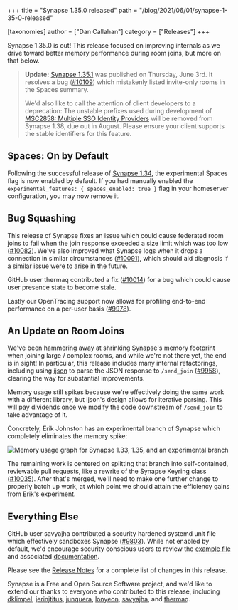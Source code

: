 +++
title = "Synapse 1.35.0 released"
path = "/blog/2021/06/01/synapse-1-35-0-released"

[taxonomies]
author = ["Dan Callahan"]
category = ["Releases"]
+++

Synapse 1.35.0 is out! This release focused on improving internals as we drive toward better memory performance during room joins, but more on that below.

> __Update:__ [Synapse 1.35.1](https://github.com/matrix-org/synapse/releases/tag/v1.35.1) was published on Thursday, June 3rd. It resolves a bug ([#10109](https://github.com/matrix-org/synapse/issues/10109)) which mistakenly listed invite-only rooms in the Spaces summary.
>
> We'd also like to call the attention of client developers to a deprecation: The unstable prefixes used during development of [MSC2858: Multiple SSO Identity Providers](https://github.com/matrix-org/matrix-doc/blob/master/proposals/2858-Multiple-SSO-Identity-Providers.md#unstable-prefix) will be removed from Synapse 1.38, due out in August. Please ensure your client supports the stable identifiers for this feature.

## Spaces: On by Default

Following the successful release of [Synapse 1.34](/blog/2021/05/17/synapse-1-34-0-released), the experimental Spaces flag is now enabled by default. If you had manually enabled the `experimental_features: { spaces_enabled: true }` flag in your homeserver configuration, you may now remove it.

## Bug Squashing

This release of Synapse fixes an issue which could cause federated room joins to fail when the join response exceeded a size limit which was too low ([#10082](https://github.com/matrix-org/synapse/pull/10082)). We've also improved what Synapse logs when it drops a connection in similar circumstances ([#10091](https://github.com/matrix-org/synapse/pull/10091)), which should aid diagnosis if a similar issue were to arise in the future.

GitHub user thermaq contributed a fix ([#10014](https://github.com/matrix-org/synapse/pull/10014)) for a bug  which could cause user presence state to become stale.

Lastly our OpenTracing support now allows for profiling end-to-end performance on a per-user basis ([#9978](https://github.com/matrix-org/synapse/pull/9978)).

## An Update on Room Joins

We've been hammering away at shrinking Synapse's memory footprint when joining large / complex rooms, and while we're not there yet, the end is in sight! In particular, this release includes many internal refactorings, including using [ijson](https://pypi.org/project/ijson/) to parse the JSON response to `/send_join` ([#9958](https://github.com/matrix-org/synapse/pull/9958)), clearing the way for substantial improvements.

Memory usage still spikes because we're effectively doing the same work with a different library, but ijson's design allows for iterative parsing. This will pay dividends once we modify the code downstream of `/send_join` to take advantage of it.

Concretely, Erik Johnston has an experimental branch of Synapse which completely eliminates the memory spike:

![Memory usage graph for Synapse 1.33, 1.35, and an experimental branch](/blog/img/2021-06-01-synapse-1.35-join-memory.png)

The remaining work is centered on splitting that branch into self-contained, reviewable pull requests, like a rewrite of the Synapse Keyring class ([#10035](https://github.com/matrix-org/synapse/pull/10035)). After that's merged, we'll need to make one further change to properly batch up work, at which point we should attain the efficiency gains from Erik's experiment.

## Everything Else

GitHub user savyajha contributed a security hardened systemd unit file which effectively sandboxes Synapse ([#9803](https://github.com/matrix-org/synapse/pull/9803)). While not enabled by default, we'd encourage security conscious users to review the [example file](https://github.com/matrix-org/synapse/blob/v1.35.0/contrib/systemd/override-hardened.conf) and associated [documentation](https://github.com/matrix-org/synapse/blob/v1.35.0/docs/systemd-with-workers/README.md#hardening).

Please see the [Release Notes](https://github.com/matrix-org/synapse/blob/v1.35.0/CHANGES.md) for a complete list of changes in this release.

Synapse is a Free and Open Source Software project, and we'd like to extend our thanks to everyone who contributed to this release, including [dklimpel](https://github.com/dklimpel), [jerinjtitus](https://github.com/jerinjtitus), [junquera](https://github.com/junquera), [lonyeon](https://github.com/lonyeon), [savyajha](https://github.com/savyajha), and [thermaq](https://github.com/thermaq).
